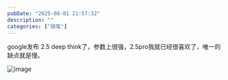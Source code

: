 ```yaml
---
pubDate: "2025-08-01 21:57:32"
description: ""
categories: ["随笔"]
---
```

google发布 2.5 deep think了，参数上很强，2.5pro我就已经很喜欢了，唯一的缺点就是慢。

![image](https://cdn.jsdelivr.net/gh/SUNSIR007/picx-images-hosting@master/20250801/image.48rmizjgo4k0.webp)
